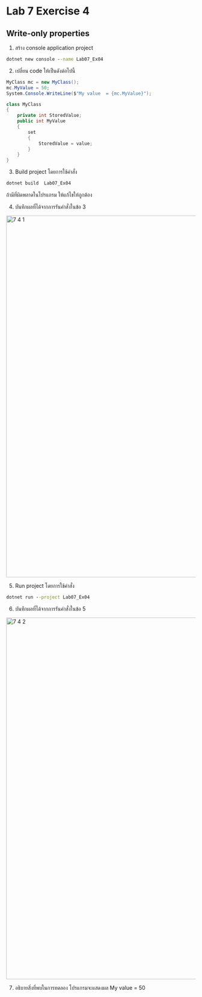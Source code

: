 # Lab 7 Exercise 4

## Write-only properties

1. สร้าง console application project

```cmd
dotnet new console --name Lab07_Ex04
```

2. เปลี่ยน code ให้เป็นดังต่อไปนี้

```cs
MyClass mc = new MyClass();
mc.MyValue = 50;
System.Console.WriteLine($"My value  = {mc.MyValue}");

class MyClass
{
    private int StoredValue;
    public int MyValue
    {
        set
        {
            StoredValue = value;
        }
    }
}
```

3. Build project โดยการใช้คำสั่ง

```cmd
dotnet build  Lab07_Ex04
```

ถ้ามีที่ผิดพลาดในโปรแกรม ให้แก้ไขให้ถูกต้อง

4. บันทึกผลที่ได้จากการรันคำสั่งในข้อ 3
<img width="960" alt="7 4 1" src="https://github.com/NathaphonTan/03376836-OOP-2566-Lab-07/assets/144870609/2e58d7cd-2fa9-4785-90bf-a22887209b52">

5. Run project โดยการใช้คำสั่ง

```cmd
dotnet run --project Lab07_Ex04
```

6. บันทึกผลที่ได้จากการรันคำสั่งในข้อ 5
<img width="960" alt="7 4 2" src="https://github.com/NathaphonTan/03376836-OOP-2566-Lab-07/assets/144870609/5ef1018f-6c50-4984-949a-70530f98414d">

7. อธิบายสิ่งที่พบในการทดลอง
โปรแกรมจะแสดงผล My value = 50
